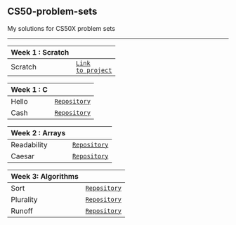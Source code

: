 <h2> CS50-problem-sets</h2>
My solutions for CS50X problem sets

---

| Week 1 : Scratch |                                                                                                      |
|------------------|------------------------------------------------------------------------------------------------------|
|Scratch           | <code><a href="https://scratch.mit.edu/projects/781040153/" target="blank">Link to project</a></code>|


| Week 1 : C |                                       |
|------------|---------------------------------------|
| Hello      |<code><a href="">Repository</a></code> |
| Cash       |<code><a href="">Repository</a></code> |



| Week 2 : Arrays    |                                       |
|--------------------|---------------------------------------|
| Readability        |<code><a href="">Repository</a></code> |
| Caesar             |<code><a href="">Repository</a></code> |


| Week 3: Algorithms  |                                       |
|---------------------|---------------------------------------|
| Sort                |<code><a href="">Repository</a></code> |
| Plurality           |<code><a href="">Repository</a></code> |
| Runoff              |<code><a href="">Repository</a></code> |
